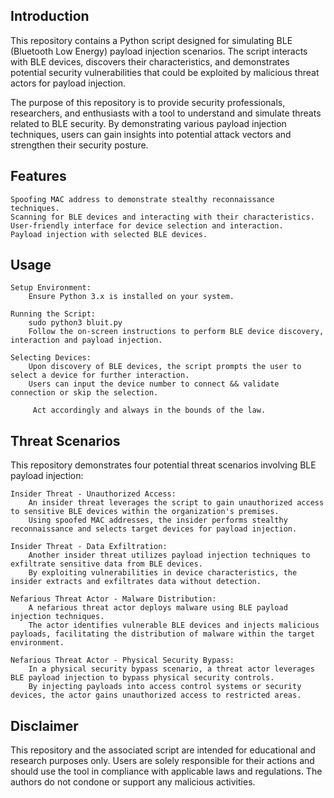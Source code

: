 ## Introduction

This repository contains a Python script designed for simulating BLE (Bluetooth Low Energy) payload injection scenarios. The script interacts with BLE devices, discovers their characteristics, and demonstrates potential security vulnerabilities that could be exploited by malicious threat actors for payload injection.

The purpose of this repository is to provide security professionals, researchers, and enthusiasts with a tool to understand and simulate threats related to BLE security. By demonstrating various payload injection techniques, users can gain insights into potential attack vectors and strengthen their security posture.

## Features

    Spoofing MAC address to demonstrate stealthy reconnaissance techniques.
    Scanning for BLE devices and interacting with their characteristics.
    User-friendly interface for device selection and interaction.
    Payload injection with selected BLE devices.

## Usage

    Setup Environment:
        Ensure Python 3.x is installed on your system.
        
    Running the Script: 
        sudo python3 bluit.py
        Follow the on-screen instructions to perform BLE device discovery, interaction and payload injection.

    Selecting Devices:
        Upon discovery of BLE devices, the script prompts the user to select a device for further interaction.
        Users can input the device number to connect && validate connection or skip the selection.
        
         Act accordingly and always in the bounds of the law.


## Threat Scenarios

This repository demonstrates four potential threat scenarios involving BLE payload injection:

    Insider Threat - Unauthorized Access:
        An insider threat leverages the script to gain unauthorized access to sensitive BLE devices within the organization's premises.
        Using spoofed MAC addresses, the insider performs stealthy reconnaissance and selects target devices for payload injection.

    Insider Threat - Data Exfiltration:
        Another insider threat utilizes payload injection techniques to exfiltrate sensitive data from BLE devices.
        By exploiting vulnerabilities in device characteristics, the insider extracts and exfiltrates data without detection.

    Nefarious Threat Actor - Malware Distribution:
        A nefarious threat actor deploys malware using BLE payload injection techniques.
        The actor identifies vulnerable BLE devices and injects malicious payloads, facilitating the distribution of malware within the target environment.

    Nefarious Threat Actor - Physical Security Bypass:
        In a physical security bypass scenario, a threat actor leverages BLE payload injection to bypass physical security controls.
        By injecting payloads into access control systems or security devices, the actor gains unauthorized access to restricted areas.

## Disclaimer

This repository and the associated script are intended for educational and research purposes only. Users are solely responsible for their actions and should use the tool in compliance with applicable laws and regulations. The authors do not condone or support any malicious activities.
